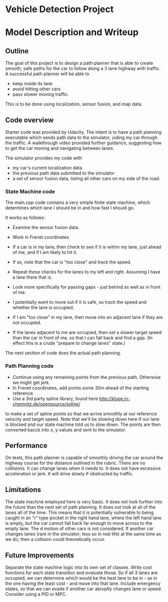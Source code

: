 # Vehicle Detection Project
# Model Description and Writeup

## Outline

The goal of this project is to design a path planner that is able to create smooth, safe paths for the car to follow along a 3 lane highway with traffic.
A successful path planner will be able to 
- keep inside its lane 
- avoid hitting other cars
- pass slower moving traffic.

This is to be done using localization, sensor fusion, and map data.

## Code overview
Starter code was provided by Udacity. The intent is to have a path planning executable which sends path data to the simulator,
uiding my car through the traffic.
A walkthrough video provided further guidance, suggesting how to get the car moving and navigating between lanes.

The simulator provides my code with
- my car's current localization data
- the previous path data submitted to the simulator
- a set of sensor fusion data, listing all other cars on my side of the road.

### State Machine code
The main.cpp code contains a very simple finite state machine, which determines which lane I should be in and how fast I should go.

It works as follows:
- Examine the sensor fusion data. 
- Work in Frenet coordinates.
- If a car is in my lane, then check to see if it is within my lane, just ahead of me, and if I am likely to hit it.
- If so, note that the car is "too close" and track the speed.

- Repeat these checks for the lanes to my left and right. Assuming I have a lane there that is. 
- Look more specifically for passing gaps - just behind as well as in front of me.
- I potentially want to move out if it is safe, so track the speed and whether the lane is occupied.

- If I am "too close" in my lane, then move into an adjacent lane if they are not occupied.
- If the lanes adjacent to me are occupied, then set a slower target speed than the car in front of me, so that I can fall back and find a gap.
(In effect this is a crude "prepare to change lanes" state.)

The next section of code does the actual path planning.

### Path Planning code
- Continue using any remaining points from the previous path. Otherwise we might get jerk.
- In Frenet coordinates, add points some 30m ahead of the starting reference.
- Use a 3rd party spline library, found here
http://kluge.in-chemnitz.de/opensource/spline/

to make a set of spline points so that we arrive smoothly at our reference velocity and target speed. 
Note that we'll be slowing down here if our lane is blocked and our state machine told us to slow down.
The points are then converted bacck into x, y values and sent to the simulator.


## Performance
On tests, this path planner is capable of smoothly driving the car around the highway course for the distance outlined in the rubric.
There are no collisions. It can change lanes when it needs to. It does not have excessive acceleration or jerk. It will drive slowly
if obstructed by traffic.


## Limitations
The state machine employed here is very basic. It does not look further into the future than the next set of path planning. It does
not look at all of the lanes all of the time. 
This means that it is potentially vulnerable to being caught in an "r" type pocket in the right hand lane, where the left hand lane is empty,
but the car cannot fall back far enough to move across to the empty lane.
The d motion of other cars is not considered. If another car changes lanes (rare in the simulator; less so in real life) at the same
time as we do, then a collision could theoretically occur.


## Future Improvements
Separate the state machine logic into its own set of classes. Write cost functions for each state transition and evaluate those.
So if all 3 lanes are occupied, we can determine which would be the best lane to be in - as in the one having the least cost - 
and move into that lane. Include emergency states, so that we can evade if another car abruptly changes lane or speed.
Consider using a PID or MPC.




